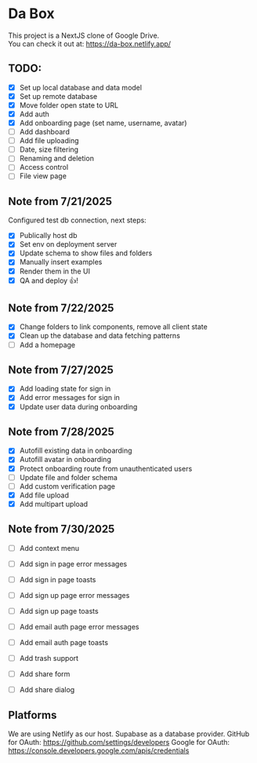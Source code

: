 # Da Box

This project is a NextJS clone of Google Drive.  
You can check it out at: https://da-box.netlify.app/

## TODO:

- [x] Set up local database and data model
- [x] Set up remote database
- [x] Move folder open state to URL
- [x] Add auth
- [x] Add onboarding page (set name, username, avatar)
- [ ] Add dashboard
- [ ] Add file uploading
- [ ] Date, size filtering
- [ ] Renaming and deletion
- [ ] Access control
- [ ] File view page

## Note from 7/21/2025

Configured test db connection, next steps:

- [x] Publically host db
- [x] Set env on deployment server
- [x] Update schema to show files and folders
- [x] Manually insert examples
- [x] Render them in the UI
- [x] QA and deploy 👍!

## Note from 7/22/2025

- [x] Change folders to link components, remove all client state
- [x] Clean up the database and data fetching patterns
- [ ] Add a homepage

## Note from 7/27/2025

- [x] Add loading state for sign in
- [x] Add error messages for sign in
- [x] Update user data during onboarding

## Note from 7/28/2025

- [x] Autofill existing data in onboarding
- [x] Autofill avatar in onboarding
- [x] Protect onboarding route from unauthenticated users
- [ ] Update file and folder schema
- [ ] Add custom verification page
- [x] Add file upload
- [x] Add multipart upload

## Note from 7/30/2025

- [ ] Add context menu
- [ ] Add sign in page error messages
- [ ] Add sign in page toasts
- [ ] Add sign up page error messages
- [ ] Add sign up page toasts
- [ ] Add email auth page error messages
- [ ] Add email auth page toasts
- [ ] Add trash support
- [ ] Add share form
- [ ] Add share dialog


## Platforms

We are using Netlify as our host.
Supabase as a database provider.
GitHub for OAuth: https://github.com/settings/developers
Google for OAuth: https://console.developers.google.com/apis/credentials
